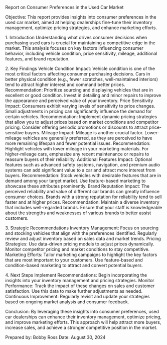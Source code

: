 Report on Consumer Preferences in the Used Car Market

Objective: This report provides insights into consumer preferences in the used car market, aimed at helping dealerships fine-tune their inventory management, optimize pricing strategies, and enhance marketing efforts.

1. Introduction
Understanding what drives consumer decisions when purchasing used cars is crucial for maintaining a competitive edge in the market. This analysis focuses on key factors influencing consumer behavior, including vehicle condition, price sensitivity, mileage, additional features, and brand reputation.

2. Key Findings
Vehicle Condition
Impact: Vehicle condition is one of the most critical factors affecting consumer purchasing decisions. Cars in better physical condition (e.g., fewer scratches, well-maintained interiors) tend to attract higher interest and command better prices.
Recommendation: Prioritize sourcing and displaying vehicles that are in excellent or good condition. Invest in detailing and minor repairs to improve the appearance and perceived value of your inventory.
Price Sensitivity
Impact: Consumers exhibit varying levels of sensitivity to price changes. Small adjustments in pricing can significantly influence the demand for certain vehicles.
Recommendation: Implement dynamic pricing strategies that allow you to adjust prices based on market conditions and competitor pricing. Consider offering periodic promotions or discounts to attract price-sensitive buyers.
Mileage
Impact: Mileage is another crucial factor. Lower-mileage vehicles are generally preferred, as they are perceived to have more remaining lifespan and fewer potential issues.
Recommendation: Highlight vehicles with lower mileage in your marketing materials. For higher-mileage cars, emphasize any recent maintenance or repairs to reassure buyers of their reliability.
Additional Features
Impact: Optional features such as advanced safety systems, navigation, and premium audio systems can add significant value to a car and attract more interest from buyers.
Recommendation: Stock vehicles with desirable features that are in demand among your target market. Use feature-based marketing to showcase these attributes prominently.
Brand Reputation
Impact: The perceived reliability and value of different car brands can greatly influence consumer choices. Brands with a strong reputation for reliability tend to sell faster and at higher prices.
Recommendation: Maintain a diverse inventory that includes well-regarded brands. Ensure that your staff is knowledgeable about the strengths and weaknesses of various brands to better assist customers.

3. Strategic Recommendations
Inventory Management: Focus on sourcing and stocking vehicles that align with the preferences identified. Regularly review and adjust inventory based on sales data and market trends.
Pricing Strategies: Use data-driven pricing models to adjust prices dynamically. Monitor competitor pricing and market conditions to stay competitive.
Marketing Efforts: Tailor marketing campaigns to highlight the key factors that are most important to your customers. Use feature-based and condition-based marketing to attract and convert potential buyers.

4. Next Steps
Implement Recommendations: Begin incorporating the insights into your inventory management and pricing strategies.
Monitor Performance: Track the impact of these changes on sales and customer satisfaction. Use this data to make further adjustments as needed.
Continuous Improvement: Regularly revisit and update your strategies based on ongoing market analysis and consumer feedback.

Conclusion: By leveraging these insights into consumer preferences, used car dealerships can enhance their inventory management, optimize pricing, and improve marketing efforts. This approach will help attract more buyers, increase sales, and achieve a stronger competitive position in the market.

Prepared by: Bobby Ross Date: August 30, 2024
